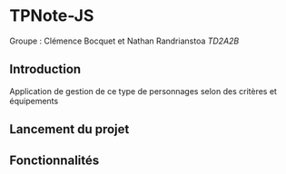 # TPNote-JS
Groupe : Clémence Bocquet et Nathan Randrianstoa *TD2A2B*

## Introduction
Application de gestion de ce type de personnages selon des critères et équipements

## Lancement du projet

## Fonctionnalités
